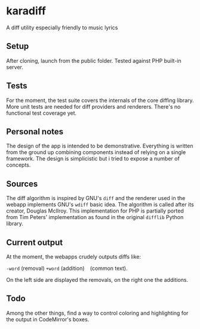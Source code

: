 # karadiff
A diff utility especially friendly to music lyrics

## Setup
After cloning, launch from the public folder. Tested against PHP built-in server.

## Tests
For the moment, the test suite covers the internals of the core diffing library. 
More unit tests are needed for diff providers and renderers.
There's no functional test coverage yet.

## Personal notes
The design of the app is intended to be demonstrative. Everything is written from the ground up combining components instead of relying on a single framework. The design is simplicistic but i tried to expose a number of concepts.

## Sources
The diff algorithm is inspired by GNU's `diff` and the renderer used in the webapp implements GNU's `wdiff` basic idea.
The algorithm is called after its creator, Douglas McIlroy.
This implementation for PHP is partially ported from Tim Peters' implementation as found in the original `difflib` Python library.

## Current output
At the moment, the webapps crudely outputs diffs like:

`-word` (removal) `+word` (addition) ` ` (common text).

On the left side are displayed the removals, on the right one the additions.

## Todo
Among the other things, find a way to control coloring and highlighting for the output in CodeMirror's boxes.

